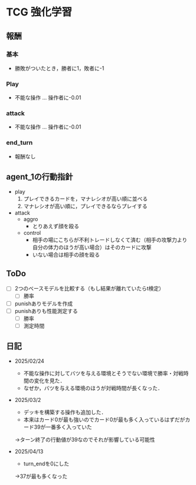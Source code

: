 # TCG 強化学習

## 報酬

### 基本

- 勝敗がついたとき，勝者に1，敗者に-1

### Play

- 不能な操作 ... 操作者に-0.01

### attack

- 不能な操作 ... 操作者に-0.01

### end_turn

- 報酬なし

## agent_1の行動指針

- play
  1. プレイできるカードを，マナレシオが高い順に並べる
  2. マナレシオが高い順に，プレイできるならプレイする
- attack
  - aggro
    - とりあえず顔を殴る
  - control
    - 相手の場にこちらが不利トレードしなくて済む（相手の攻撃力より自分の体力のほうが高い場合）はそのカードに攻撃
    - いない場合は相手の顔を殴る

## ToDo
- [ ] 2つのベースモデルを比較する（もし結果が離れていたらt検定）
  - [ ] 勝率
- [ ] punishありモデルを作成
- [ ] punishありも性能測定する
  - [ ] 勝率
  - [ ] 測定時間

## 日記
- 2025/02/24
  - 不能な操作に対してバツを与える環境とそうでない環境で勝率・対戦時間の変化を見た．
  - なぜか，バツを与える環境のほうが対戦時間が長くなった．
- 2025/03/2
  - デッキを構築する操作も追加した．
  - 本来はカード0が最も強いのでカード0が最も多く入っているはずだがカード39が一番多く入っていた
  
  →ターン終了の行動値が39なのでそれが影響している可能性

- 2025/04/13
  - turn_endを0にした
  
  →37が最も多くなった
